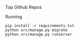 Top Github Repos

Running

```
pip install -r requirements.txt
python src/manage.py migrate
python src/manage.py runserver
```
